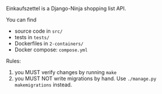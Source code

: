 Einkaufszettel is a Django-Ninja shopping list API.

You can find

- source code in `src/`
- tests in `tests/`
- Dockerfiles in `2-containers/`
- Docker compose: `compose.yml`

Rules:

1. you MUST verify changes by running `make`
2. you MUST NOT write migrations by hand. Use `./manage.py makemigrations` instead.
